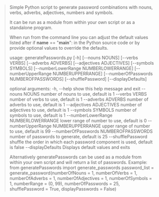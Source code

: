 ﻿> Simple Python script to generate password combinations with nouns, verbs, adverbs, adjectives, numbers and symbols.
>
> It can be run as a module from within your own script or as a standalone program.
>
> When run from the command line you can adjust the default values listed after  if __name__ == "__main__": in the
> Python source code or by provide optional values to override the defaults.
>
> usage: generatePasswords.py [-h] [--nouns NOUNS] [--verbs VERBS]
>                             [--adverbs ADVERBS] [--adjectives ADJECTIVES]
>                            [--symbols SYMBOLS]
>                            [--numberLowerRange NUMBERLOWERRANGE]
>                            [--numberUpperRange NUMBERUPPERRANGE]
>                             [--numberOfPasswords NUMBEROFPASSWORDS]
>                             [--shufflePassword] [--displayDefaults]
> 
> optional arguments:
>   -h, --help            show this help message and exit
>   --nouns NOUNS         number of nouns to use, default is 1
>   --verbs VERBS         number of verbs to use, default is 1
>   --adverbs ADVERBS     number of adverbs to use, default is 1
>   --adjectives ADJECTIVES
>                         number of adjectives to use, default is 1
>   --symbols SYMBOLS     number of symbols to use, default is 1
>   --numberLowerRange NUMBERLOWERRANGE
>                         lower range of number to use, default is 0
>   --numberUpperRange NUMBERUPPERRANGE
>                         upper range of number to use, default is 99
>   --numberOfPasswords NUMBEROFPASSWORDS
>                         number of passwords to generate, default is 25
>   --shufflePassword     shuffle the order in which each password component is
>                         used, default is false
>   --displayDefaults     Displays default values and exits
>
>
> Alternatively generatePasswords can be used as a module from within your own script and will return a list of
> passwords.
> Example:
> from generatePasswords import generate_passwords
> password_list = generate_password(numberOfNouns = 1,
>                                   numberOfVerbs = 1,
>                                   numberOfAdverbs = 1,
>                                   numberOfAdjectives = 1,
>                                   numberOfSymbols = 1,
>                                   numberRange = (0, 99),
>                                   numberOfPasswords = 25,
>                                   shufflePassword = True,
>                                   displayPasswords = False)
>
